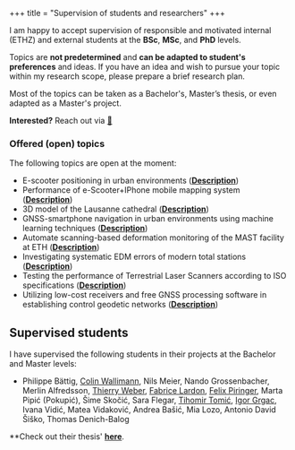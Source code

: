 +++
title = "Supervision of students and researchers"
+++

I am happy to accept supervision of responsible and motivated internal (ETHZ) and external students at the **BSc**, **MSc**, and **PhD** levels.

Topics are **not predetermined** and **can be adapted to student's preferences** and ideas. If you have an idea and wish to pursue your topic within my research scope, please prepare a brief research plan.

Most of the topics can be taken as a Bachelor's, Master’s thesis, or even adapted as a Master's project.

**Interested?** Reach out via [:e-mail:](mailto:vargam@ethz.ch?Subject=Thesis%20inquiry)


### Offered (open) topics

The following topics are open at the moment:
- E-scooter positioning in urban environments ([**Description**](../thesistopics/E_scooter_positioning_in_urban_environments/))
- Performance of e-Scooter+IPhone mobile mapping system ([**Description**](../thesistopics/Performance_of_e_Scooter_IPhone_14_mobile_mapping_system/))
- 3D model of the Lausanne cathedral ([**Description**](https://ethz.ch/content/dam/ethz/special-interest/baug/igp/geosensors-eng-geodesy-dam/documents/Education/offered%20thesis/HS2023/3D_model_cathedral_ETH_GSEG.pdf))
- GNSS-smartphone navigation in urban environments using machine learning techniques ([**Description**](https://ethz.ch/content/dam/ethz/special-interest/baug/igp/geosensors-eng-geodesy-dam/documents/Education/offered%20thesis/HS2023/GNSS_smartphone_navigation_ETH_GSEG.pdf))
- Automate scanning-based deformation monitoring of the MAST facility at ETH ([**Description**](https://ethz.ch/content/dam/ethz/special-interest/baug/igp/geosensors-eng-geodesy-dam/documents/Education/offered%20thesis/FS2023/MSc_Topics_FS2023_GSEG_7.pdf))
- Investigating systematic EDM errors of modern total stations ([**Description**](https://ethz.ch/content/dam/ethz/special-interest/baug/igp/geosensors-eng-geodesy-dam/documents/Education/offered%20thesis/HS2023/Systematic_EDM_errors_TS_ETH_GSEG.pdf))
- Testing the performance of Terrestrial Laser Scanners according to ISO specifications ([**Description**](https://ethz.ch/content/dam/ethz/special-interest/baug/igp/geosensors-eng-geodesy-dam/documents/Education/offered%20thesis/HS2023/TLS_performance_ISO_spec_ETH_GSEG.pdf))
- Utilizing low-cost receivers and free GNSS processing software in establishing control geodetic networks ([**Description**](https://ethz.ch/content/dam/ethz/special-interest/baug/igp/geosensors-eng-geodesy-dam/documents/Education/offered%20thesis/HS2023/GNSS_control_geodetic_networks_ETH_GSEG.pdf))


## Supervised students
I have supervised the following students in their projects at the Bachelor and Master levels:

- Philippe Bättig, [Colin Wallimann](https://www.linkedin.com/in/colin-wallimann/), Nils Meier, Nando Grossenbacher, Merlin Alfredsson, [Thierry Weber](https://www.linkedin.com/in/thierry-weber-a2aa4127a/), [Fabrice Lardon](https://www.linkedin.com/in/fabrice-lardon-2127bb26b/), [Felix Piringer](https://www.linkedin.com/in/felixpiringer/), Marta Pipić (Pokupić), Šime Skočić, Sara Flegar, [Tihomir Tomić](https://www.linkedin.com/in/tihomir-tomi%C4%87-414b60217/), [Igor Grgac](https://www.linkedin.com/in/igrgac/), Ivana Vidić, Matea Vidaković, Andrea Bašić, Mia Lozo, Antonio David Šiško, Thomas Denich-Balog

**Check out their thesis'  [**here**](../publications/#mentoring-and-supervision).